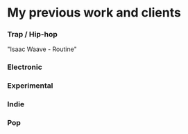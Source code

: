 <script src="/audiojs/audio.min.js"></script>
<script>
  audiojs.events.ready(function() {
    var as = audiojs.createAll();
  });
</script>

# My previous work and clients

### Trap / Hip-hop
"Isaac Waave - Routine"
<audio src="/001.mp3" preload="auto" />

### Electronic 


### Experimental


### Indie


### Pop 
